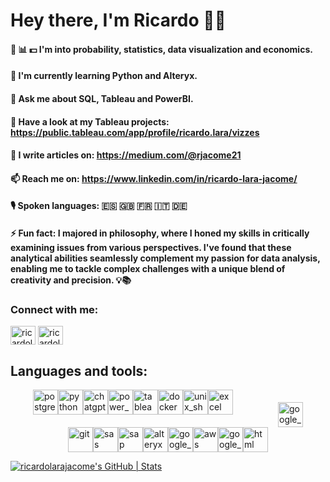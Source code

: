# Hey there, I'm Ricardo 🖖🏼


#### 🎲 📊 💵 I'm into probability, statistics, data visualization and economics.

#### 🌱 I'm currently learning Python and Alteryx.

#### 💬 Ask me about SQL, Tableau and PowerBI.

#### 👀 Have a look at my Tableau projects: https://public.tableau.com/app/profile/ricardo.lara/vizzes

#### 📝 I write articles on: https://medium.com/@rjacome21

#### 📫 Reach me on: https://www.linkedin.com/in/ricardo-lara-jacome/

#### 🎙️ Spoken languages: 🇪🇸 🇬🇧 🇫🇷 🇮🇹 🇩🇪

#### ⚡ Fun fact: I majored in philosophy, where I honed my skills in critically examining issues from various perspectives. I've found that these analytical abilities seamlessly complement my passion for data analysis, enabling me to tackle complex challenges with a unique blend of creativity and precision. 💡📚


<h3 align="left">Connect with me:</h3>
<p align="left">
<a href="https://www.linkedin.com/in/ricardo-lara-jacome/" target="blank"><img align="center" src="https://raw.githubusercontent.com/rahuldkjain/github-profile-readme-generator/master/src/images/icons/Social/linked-in-alt.svg" alt="ricardolarajacome" height="30" width="40" /></a>
<a href="https://medium.com/@rjacome21" target="blank"><img align="center" src="https://raw.githubusercontent.com/rahuldkjain/github-profile-readme-generator/master/src/images/icons/Social/medium.svg" alt="ricardolarajacome" height="30" width="40" /></a>
</p>



## Languages and tools:
<div style="display: flex; flex-wrap: wrap; justify-content: space-around;">
  <div style="display: flex; flex-wrap: wrap; justify-content: space-around; width: 320px;">
    <a href="https://www.postgresql.org/" target="_blank" rel="noreferrer"><img src="https://cdn.worldvectorlogo.com/logos/postgresql.svg" alt="postgresql" width="40" height="40"></a>
    <a href="https://www.python.org/" target="_blank" rel="noreferrer"><img src="https://cdn.worldvectorlogo.com/logos/python-5.svg" alt="python" width="40" height="40"></a>
    <a href="https://chat.openai.com/" target="_blank" rel="noreferrer"><img src="https://cdn.worldvectorlogo.com/logos/chatgpt-4.svg" alt="chatgpt" width="40" height="40"></a>
    <a href="https://www.microsoft.com/en-us/power-platform/products/power-bi" target="_blank" rel="noreferrer"><img src="https://cdn.worldvectorlogo.com/logos/power-bi.svg" alt="power_bi" width="40" height="40"></a>
    <a href="https://www.tableau.com/products/public/download" target="_blank" rel="noreferrer"><img src="https://cdn.worldvectorlogo.com/logos/tableau-software.svg" alt="tableau" width="40" height="40"></a>
    <a href="https://www.docker.com/" target="_blank" rel="noreferrer"><img src="https://cdn.worldvectorlogo.com/logos/docker-4.svg" alt="docker" width="40" height="40"></a>
    <a href="https://tldp.org" target="_blank" rel="noreferrer"><img src="https://cdn.worldvectorlogo.com/logos/bash-2.svg" alt="unix_shell" width="40" height="40"></a>
    <a href="https://www.microsoft.com/en-us/microsoft-365/excel" target="_blank" rel="noreferrer"><img src="https://cdn.worldvectorlogo.com/logos/excel-4.svg" alt="excel" width="40" height="40"></a>
  </div>
  <div style="display: flex; justify-content: center; margin-top: 20px;">
    <a href="https://docs.google.com/spreadsheets/" target="_blank" rel="noreferrer"><img src="https://cdn.worldvectorlogo.com/logos/google-sheets-logo-icon.svg" alt="google_sheets" width="40" height="40"></a>
  </div>
  <div style="display: flex; flex-wrap: wrap; justify-content: space-around; width: 320px;">
    <a href="https://git-scm.com/" target="_blank" rel="noreferrer"><img src="https://cdn.worldvectorlogo.com/logos/git-icon.svg" alt="git" width="40" height="40"></a>
    <a href="https://www.sas.com/en_ca/home.html" target="_blank" rel="noreferrer"><img src="https://cdn.worldvectorlogo.com/logos/sas-6.svg" alt="sas" width="40" height="40"></a>
    <a href="https://www.sap.com/canada/index.html" target="_blank" rel="noreferrer"><img src="https://cdn.worldvectorlogo.com/logos/sap-3.svg" alt="sap" width="40" height="40"></a>
    <a href="https://www.alteryx.com/" target="_blank" rel="noreferrer"><img src="https://cdn.worldvectorlogo.com/logos/alteryx-logo-1.svg" alt="alteryx" width="40" height="40"></a>
    <a href="https://cloud.google.com" target="_blank" rel="noreferrer"><img src="https://cdn.worldvectorlogo.com/logos/google-cloud-1.svg" alt="google_cloud" width="40" height="40"></a>
    <a href="https://aws.amazon.com/" target="_blank" rel="noreferrer"><img src="https://cdn.worldvectorlogo.com/logos/aws-2.svg" alt="aws" width="40" height="40"></a>
    <a href="https://analytics.google.com" target="_blank" rel="noreferrer"><img src="https://cdn.worldvectorlogo.com/logos/google-analytics-4.svg" alt="google_analytics" width="40" height="40"></a>
    <a href="https://html.com/" target="_blank" rel="noreferrer"><img src="https://cdn.worldvectorlogo.com/logos/html-1.svg" alt="html" width="40" height="40"></a>
  </div>
</div>


[![ricardolarajacome's GitHub | Stats](https://stats.quine.sh/ricardolarajacome/github?theme=dark)](https://quine.sh?utm_source=widgets&utm_campaign=ricardolarajacome)


